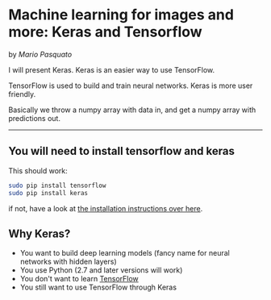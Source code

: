# Machine learning for images and more: Keras and Tensorflow

by *Mario Pasquato*

I will present Keras. Keras is an easier way to use TensorFlow.

TensorFlow is used to build and train neural networks. Keras is more user friendly.

Basically we throw a numpy array with data in, and get a numpy array with predictions out.

-----

## You will need to install tensorflow and keras
This should work:
```bash
sudo pip install tensorflow
sudo pip install keras
```
if not, have a look at [the installation instructions over here](https://keras.io).


## Why Keras?
* You want to build deep learning models (fancy name for neural networks with hidden layers)
* You use Python (2.7 and later versions will work)
* You don't want to learn [TensorFlow](https://www.tensorflow.org)
* You still want to use TensorFlow through Keras
